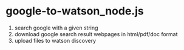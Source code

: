 # google-to-watson_node.js
1. search google with a given string
2. download google search result webpages in html/pdf/doc format
3. upload files to watson discovery
